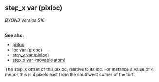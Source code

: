## step_x var (pixloc) 
###### BYOND Version 516
**See also:**
*   [pixloc](/pixloc)
*   [loc var (pixloc)](/pixloc/var/loc)
*   [step_y var (pixloc)](/pixloc/var/step_y)
*   [step_x var (movable atom)](/atom/movable/var/step_x)


The step_x offset of this pixloc, relative to its loc. For
instance a value of 4 means this is 4 pixels east from the southwest
corner of the turf.